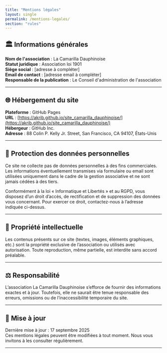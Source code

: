 ```yaml
---
title: "Mentions légales"
layout: single
permalink: /mentions-legales/
section: "rules"
---
```


## 🏛️ Informations générales

**Nom de l'association** : La Camarilla Dauphinoise  
**Statut juridique** : Association loi 1901  
**Siège social** : [adresse à compléter]  
**Email de contact** : [adresse email à compléter]  
**Responsable de la publication** : Le Conseil d'administration de l'association

---

## 🌐 Hébergement du site

**Plateforme** : GitHub Pages  
**URL** : [https://akrib.github.io/site_camarilla_dauphinoise/](https://akrib.github.io/site_camarilla_dauphinoise/)  
**Hébergeur** : GitHub Inc.  
**Adresse** : 88 Colin P. Kelly Jr. Street, San Francisco, CA 94107, États-Unis

---

## 🔐 Protection des données personnelles

Ce site ne collecte pas de données personnelles à des fins commerciales.  
Les informations éventuellement transmises via formulaire ou email sont utilisées uniquement dans le cadre de la gestion associative et ne sont jamais cédées à des tiers.

Conformément à la loi « Informatique et Libertés » et au RGPD, vous disposez d’un droit d’accès, de rectification et de suppression des données vous concernant. Pour exercer ce droit, contactez-nous à l’adresse indiquée ci-dessus.

---

## 📸 Propriété intellectuelle

Les contenus présents sur ce site (textes, images, éléments graphiques, etc.) sont la propriété exclusive de l’association ou utilisés avec autorisation. Toute reproduction, même partielle, est interdite sans accord préalable.

---

## ⚖️ Responsabilité

L’association La Camarilla Dauphinoise s’efforce de fournir des informations exactes et à jour. Toutefois, elle ne saurait être tenue responsable des erreurs, omissions ou de l’inaccessibilité temporaire du site.

---

## 📅 Mise à jour

Dernière mise à jour : 17 septembre 2025  
Ces mentions légales peuvent être modifiées à tout moment. Nous vous invitons à les consulter régulièrement.

---
